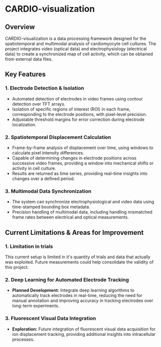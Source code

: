 # CARDIO-visualization

## Overview
CARDIO-visualization is a data processing framework designed for the spatiotemporal and multimodal analysis of cardiomyocyte cell cultures. The project integrates video (optical data) and electrophysiology (electrical data) to create a synchronized map of cell activity, which can be obtained from external data files.
## Key Features

### 1. Electrode Detection & Isolation
- Automated detection of electrodes in video frames using contour detection over TFT arrays.
- Isolation of specific regions of interest (ROI) in each frame, corresponding to the electrode positions, with pixel-level precision.
- Adjustable threshold margins for error correction during electrode localization.

### 2. Spatiotemporal Displacement Calculation
- Frame-by-frame analysis of displacement over time, using windows to calculate pixel intensity differences.
- Capable of determining changes in electrode positions across successive video frames, providing a window into mechanical shifts or activity in cell culture.
- Results are returned as time series, providing real-time insights into changes over a defined period.

### 3. Multimodal Data Synchronization
- The system can synchronize electrophysiological and video data using time-stamped bounding box metadata.
- Precision handling of multimodal data, including handling mismatched frame rates between electrical and optical measurements.

## Current Limitations & Areas for Improvement
### 1. Limitation in trials
This current setup is limited in it's quantity of trials and data that actually was exploited. Future measurements could help consolidate the validity of this project.

### 2. Deep Learning for Automated Electrode Tracking
- **Planned Development:** Integrate deep learning algorithms to automatically track electrodes in real-time, reducing the need for manual annotation and improving accuracy in tracking electrodes over long-term experiments.

### 3. Fluorescent Visual Data Integration
- **Exploration:** Future integration of fluorescent visual data acquisition for ion displacement tracking, providing additional insights into intracellular processes.
